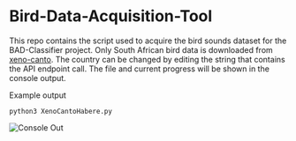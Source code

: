 # Bird-Data-Acquisition-Tool
This repo contains the script used to acquire the bird sounds dataset for the BAD-Classifier project. Only South African bird data is downloaded from [xeno-canto](https://www.xeno-canto.org/). The country can be changed by editing the string that contains the API endpoint call. The file and current progress will be shown in the console output.

Example output 
```
python3 XenoCantoHabere.py
```

![Console Out](https://i.imgur.com/G3DZ62s.png)

